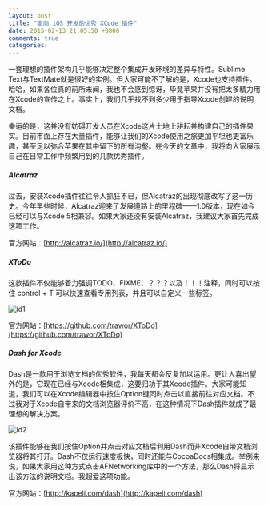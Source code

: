 ```yaml
---
layout: post
title: "面向 iOS 开发的优秀 XCode 插件"
date: 2015-02-13 21:05:50 +0800
comments: true
categories: 
---
```

一套理想的插件架构几乎能够决定整个集成开发环境的差异与特性。Sublime Text与TextMate就是很好的实例。但大家可能不了解的是，Xcode也支持插件。哈哈，如果各位真的前所未闻，我也不会感到惊讶，毕竟苹果并没有把太多精力用在Xcode的宣传之上。事实上，我们几乎找不到多少用于指导Xcode创建的说明文档。

幸运的是，这并没有妨碍开发人员在Xcode这片土地上耕耘并构建自己的插件果实。目前市面上存在大量插件，能够让我们的Xcode使用之旅更加平坦也更富乐趣，甚至足以弥合苹果在其中留下的所有沟壑。在今天的文章中，我将向大家展示自己在日常工作中频繁用到的几款优秀插件。

<!--more-->

##### Alcatraz

过去，安装Xcode插件往往令人抓狂不已，但Alcatraz的出现彻底改写了这一历史。今年早些时候，Alcatraz迎来了发展道路上的里程碑——1.0版本，现在如今已经可以与Xcode 5相兼容。如果大家还没有安装Alcatraz，我建议大家首先完成这项工作。

官方网站：[http://alcatraz.io/](http://alcatraz.io/)

##### XToDo

这款插件不仅能够着力强调TODO、FIXME、？？？以及！！！注释，同时可以按住 control + T 可以快速查看专用列表，并且可以自定义一些标签。

![id1](http://s9.51cto.com/wyfs02/M00/46/84/wKioL1Pyvc2iUbyMAABLbcwVzmM494.jpg)

官方网站：[https://github.com/trawor/XToDo](https://github.com/trawor/XToDo)

##### Dash for Xcode

Dash是一款用于浏览文档的优秀软件，我每天都会反复加以运用。更让人喜出望外的是，它现在已经与Xcode相集成，这要归功于其Xcode插件。大家可能知道，我们可以在Xcode编辑器中按住Option键同时点击以直接前往对应文档。不过我对于Xcode自带来的文档浏览器评价不高，在这种情况下Dash插件就成了最理想的解决方案。

![id2](http://s2.51cto.com/wyfs02/M00/46/83/wKiom1PyvYOBTuZFAACLZqMVukQ768.jpg)

该插件能够在我们按住Option并点击对应文档后利用Dash而非Xcode自带文档浏览器将其打开。Dash不仅运行速度极快，同时还能与CocoaDocs相集成。举例来说，如果大家用这种方式点击AFNetworking库中的一个方法，那么Dash将显示出该方法的说明文档。我超爱这项功能。

官方网站：[http://kapeli.com/dash](http://kapeli.com/dash)
